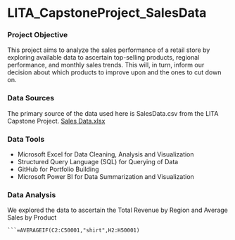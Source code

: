 # LITA_CapstoneProject_SalesData

### Project Objective
This project aims to analyze the sales performance of a retail store by exploring available data to ascertain top-selling products, regional performance, and monthly sales trends. This will, in turn, inform our decision about which products to improve upon and the ones to cut down on. 

### Data Sources
The primary source of the data used here is SalesData.csv from the LITA Capstone Project. [Sales Data.xlsx](https://github.com/user-attachments/files/17636823/Sales.Data.xlsx)

### Data Tools
- Microsoft Excel for Data Cleaning, Analysis and Visualization
- Structured Query Language (SQL) for Querying of Data
- GitHub for Portfolio Building
- Microsoft Power BI for Data Summarization and Visualization

### Data Analysis
We explored the data to ascertain the Total Revenue by Region and Average Sales by Product

```=SUMIF(D2:D50001,"North",H2:H50001)
```=AVERAGEIF(C2:C50001,"shirt",H2:H50001)



